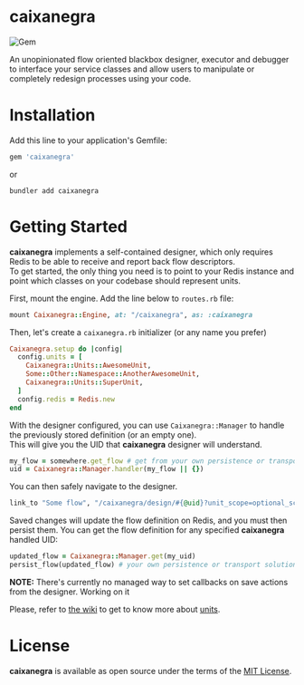 # caixanegra
![Gem](https://img.shields.io/gem/v/caixanegra?logo=ruby&logoColor=red)

An unopinionated flow oriented blackbox designer, executor and debugger to interface your service classes and allow users to manipulate or completely redesign processes using your code.

# Installation
Add this line to your application's Gemfile:

```ruby
gem 'caixanegra'
```

or 

```
bundler add caixanegra
```
# Getting Started
**caixanegra** implements a self-contained designer, which only requires Redis to be able to receive and report back flow descriptors.  
To get started, the only thing you need is to point to your Redis instance and point which classes on your codebase should represent units.

First, mount the engine. Add the line below to `routes.rb` file:

```ruby
mount Caixanegra::Engine, at: "/caixanegra", as: :caixanegra
```

Then, let's create a `caixanegra.rb` initializer (or any name you prefer)

```ruby
Caixanegra.setup do |config|
  config.units = [
    Caixanegra::Units::AwesomeUnit,
    Some::Other::Namespace::AnotherAwesomeUnit,
    Caixanegra::Units::SuperUnit,
  ]
  config.redis = Redis.new
end
```

With the designer configured, you can use `Caixanegra::Manager` to handle the previously stored definition (or an empty one).  
This will give you the UID that **caixanegra** designer will understand.  

```ruby
my_flow = somewhere.get_flow # get from your own persistence or transport solution
uid = Caixanegra::Manager.handler(my_flow || {})
```

You can then safely navigate to the designer.

```ruby
link_to "Some flow", "/caixanegra/design/#{@uid}?unit_scope=optional_scope,another_optional_scope", target: :_blank
```

Saved changes will update the flow definition on Redis, and you must then persist them. You can get the flow definition for any specified **caixanegra** handled UID:

```ruby
updated_flow = Caixanegra::Manager.get(my_uid)
persist_flow(updated_flow) # your own persistence or transport solution. It's a JSON
```

**NOTE:** There's currently no managed way to set callbacks on save actions from the designer. Working on it

Please, refer to [the wiki](https://github.com/sergiorribeiro/caixanegra/wiki) to get to know more about [units](https://github.com/sergiorribeiro/caixanegra/wiki/Anatomy-of-a-unit).

# License
**caixanegra** is available as open source under the terms of the [MIT License](https://opensource.org/licenses/MIT).
